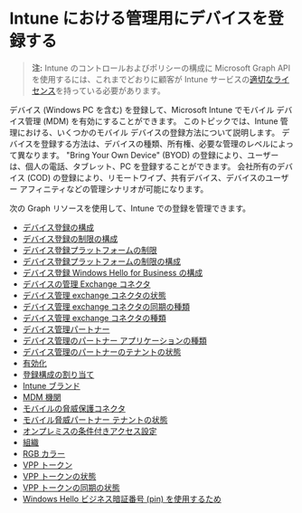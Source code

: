 # <a name="enroll-devices-for-management-in-intune"></a>Intune における管理用にデバイスを登録する

> **注:** Intune のコントロールおよびポリシーの構成に Microsoft Graph API を使用するには、これまでどおりに顧客が Intune サービスの[適切なライセンス](https://www.microsoft.com/en-us/cloud-platform/microsoft-intune-pricing)を持っている必要があります。

デバイス (Windows PC を含む) を登録して、Microsoft Intune でモバイル デバイス管理 (MDM) を有効にすることができます。 このトピックでは、Intune 管理における、いくつかのモバイル デバイスの登録方法について説明します。 デバイスを登録する方法は、デバイスの種類、所有権、必要な管理のレベルによって異なります。 "Bring Your Own Device" (BYOD) の登録により、ユーザーは、個人の電話、タブレット、PC を登録することができます。 会社所有のデバイス (COD) の登録により、リモートワイプ、共有デバイス、デバイスのユーザー アフィニティなどの管理シナリオが可能になります。

次の Graph リソースを使用して、Intune での登録を管理できます。  

- [デバイス登録の構成](intune_onboarding_deviceenrollmentconfiguration.md)
- [デバイス登録の制限の構成](intune_onboarding_deviceenrollmentlimitconfiguration.md)
- [デバイス登録プラットフォームの制限](intune_onboarding_deviceenrollmentplatformrestriction.md)
- [デバイス登録プラットフォームの制限の構成](intune_onboarding_deviceenrollmentplatformrestrictionsconfiguration.md)
- [デバイス登録 Windows Hello for Business の構成](intune_onboarding_deviceenrollmentwindowshelloforbusinessconfiguration.md)
- [デバイスの管理 Exchange コネクタ](intune_onboarding_devicemanagementexchangeconnector.md)
- [デバイス管理 exchange コネクタの状態](intune_onboarding_devicemanagementexchangeconnectorstatus.md)
- [デバイス管理 exchange コネクタの同期の種類](intune_onboarding_devicemanagementexchangeconnectorsynctype.md)
- [デバイス管理 exchange コネクタの種類](intune_onboarding_devicemanagementexchangeconnectortype.md)
- [デバイス管理パートナー](intune_onboarding_devicemanagementpartner.md)
- [デバイス管理のパートナー アプリケーションの種類](intune_onboarding_devicemanagementpartnerapptype.md)
- [デバイス管理のパートナーのテナントの状態](intune_onboarding_devicemanagementpartnertenantstate.md)
- [有効化](intune_onboarding_enablement.md)
- [登録構成の割り当て](intune_onboarding_enrollmentconfigurationassignment.md)
- [Intune ブランド](intune_onboarding_intunebrand.md)
- [MDM 機関](intune_onboarding_mdmauthority.md)
- [モバイルの脅威保護コネクタ](intune_onboarding_mobilethreatdefenseconnector.md)
- [モバイル脅威パートナー テナントの状態](intune_onboarding_mobilethreatpartnertenantstate.md)
- [オンプレミスの条件付きアクセス設定](intune_onboarding_onpremisesconditionalaccesssettings.md)
- [組織](intune_onboarding_organization.md)
- [RGB カラー](intune_onboarding_rgbcolor.md)
- [VPP トークン](intune_onboarding_vpptoken.md)
- [VPP トークンの状態](intune_onboarding_vpptokenstate.md)
- [VPP トークンの同期の状態](intune_onboarding_vpptokensyncstatus.md)
- [Windows Hello ビジネス暗証番号 (pin) を使用するため](intune_onboarding_windowshelloforbusinesspinusage.md)
